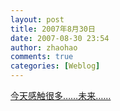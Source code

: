 ```yaml
---
layout: post
title: 2007年8月30日
date: 2007-08-30 23:54
author: zhaohao
comments: true
categories: [Weblog]
---
```

<a href="http://bluestardust.spaces.live.com/blog/cns!A2B21BA57C861B3E!400.entry">今天感触很多……未来……</a>
